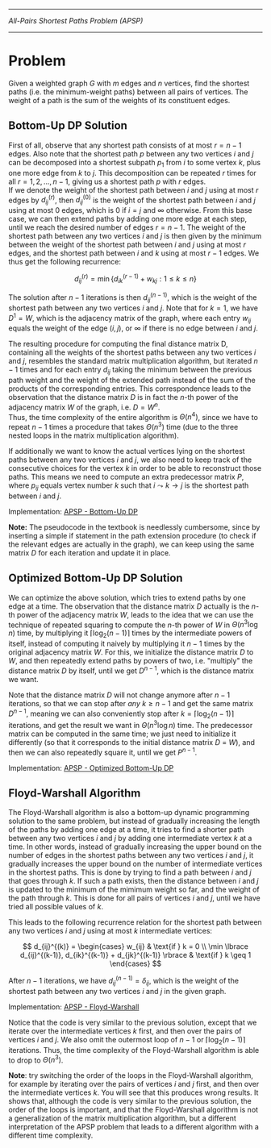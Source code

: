 _________________________________________
*All-Pairs Shortest Paths Problem (APSP)*
_________________________________________

# Problem

Given a weighted graph $G$ with $m$ edges and $n$ vertices, find the shortest paths (i.e. the minimum-weight paths) between all pairs of vertices. The weight of a path is the sum of the weights of its constituent edges.

## Bottom-Up DP Solution

First of all, observe that any shortest path consists of at most $r = n-1$ edges. Also note that the shortest path $p$ between any two vertices $i$ and $j$ can be decomposed into a shortest subpath $p_1$ from $i$ to some vertex $k$, plus one more edge from $k$ to $j$. This decomposition can be repeated $r$ times for all $r = 1, 2, \ldots, n-1$, giving us a shortest path $p$ with $r$ edges.  
If we denote the weight of the shortest path between $i$ and $j$ using at most $r$ edges by $d_{ij}^{(r)}$, then $d_{ij}^{(0)}$ is the weight of the shortest path between $i$ and $j$ using at most $0$ edges, which is $0$ if $i = j$ and $\infty$ otherwise. From this base case, we can then extend paths by adding one more edge at each step, until we reach the desired number of edges $r = n-1$. The weight of the shortest path between any two vertices $i$ and $j$ is then given by the minimum between the weight of the shortest path between $i$ and $j$ using at most $r$ edges, and the shortest path between $i$ and $k$ using at most $r-1$ edges. We thus get the following recurrence:

$$
d_{ij}^{(r)} = \min \lbrace d_{ik}^{(r-1)} + w_{kj} : 1 \leq k \leq n \rbrace
$$

The solution after $n-1$ iterations is then $d_{ij}^{(n-1)}$, which is the weight of the shortest path between any two vertices $i$ and $j$. Note that for $k = 1$, we have $D^{1} = W$, which is the adjacency matrix of the graph, where each entry $w_{ij}$ equals the weight of the edge $(i, j)$, or $\infty$ if there is no edge between $i$ and $j$.

The resulting procedure for computing the final distance matrix D, containing all the weights of the shortest paths between any two vertices $i$ and $j$, resembles the standard matrix multiplication algorithm, but iterated $n-1$ times and for each entry $d_{ij}$ taking the minimum between the previous path weight and the weight of the extended path instead of the sum of the products of the corresponding entries. This correspondence leads to the observation that the distance matrix $D$ is in fact the $n$-th power of the adjacency matrix $W$ of the graph, i.e. $D = W^n$.  
Thus, the time complexity of the entire algorithm is $\Theta(n^4)$, since we have to repeat $n-1$ times a procedure that takes $\Theta(n^3)$ time (due to the three nested loops in the matrix multiplication algorithm).

If additionally we want to know the actual vertices lying on the shortest paths between any two vertices $i$ and $j$, we also need to keep track of the consecutive choices for the vertex $k$ in order to be able to reconstruct those paths. This means we need to compute an extra predecessor matrix $P$, where $p_{ij}$ equals vertex number $k$ such that $i \leadsto k \to j$ is the shortest path between $i$ and $j$.

Implementation: [APSP - Bottom-Up DP](https://github.com/pl3onasm/AADS/blob/main/algorithms/graphs/floyd/apsp-1.c)

**Note:** The pseudocode in the textbook is needlessly cumbersome, since by inserting a simple if statement in the path extension procedure (to check if the relevant edges are actually in the graph), we can keep using the same matrix $D$ for each iteration and update it in place.

## Optimized Bottom-Up DP Solution

We can optimize the above solution, which tries to extend paths by one edge at a time. The observation that the distance matrix $D$ actually is the $n$-th power of the adjacency matrix $W$, leads to the idea that we can use the technique of repeated squaring to compute the $n$-th power of $W$ in $\Theta(n^3 \log n)$ time, by multiplying it $\lceil \log_2 (n-1) \rceil$ times by the intermediate powers of itself, instead of computing it naively by multiplying it $n-1$ times by the original adjacency matrix $W$. For this, we initialize the distance matrix $D$ to $W$, and then repeatedly extend paths by powers of two, i.e. "multiply" the distance matrix $D$ by itself, until we get $D^{n-1}$, which is the distance matrix we want.  

Note that the distance matrix $D$ will not change anymore after $n-1$ iterations, so that we can stop after *any* $k \geq n-1$ and get the same matrix $D^{n-1}$, meaning we can also conveniently stop after $k = \lceil \log_2 (n-1) \rceil$ iterations, and get the result we want in $\Theta(n^3 \log n)$ time. The predecessor matrix can be computed in the same time; we just need to initialize it differently (so that it corresponds to the initial distance matrix $D$ = $W$), and then we can also repeatedly square it, until we get $P^{n-1}$.

Implementation: [APSP - Optimized Bottom-Up DP](https://github.com/pl3onasm/AADS/blob/main/algorithms/graphs/floyd/apsp-2.c)

## Floyd-Warshall Algorithm

The Floyd-Warshall algorithm is also a bottom-up dynamic programming solution to the same problem, but instead of gradually increasing the length of the paths by adding one edge at a time, it tries to find a shorter path between any two vertices $i$ and $j$ by adding one intermediate vertex $k$ at a time. In other words, instead of gradually increasing the upper bound on the number of edges in the shortest paths between any two vertices $i$ and $j$, it gradually increases the upper bound on the number of intermediate vertices in the shortest paths. This is done by trying to find a path between $i$ and $j$ that goes through $k$. If such a path exists, then the distance between $i$ and $j$ is updated to the minimum of the mimimum weight so far, and the weight of the path through $k$. This is done for all pairs of vertices $i$ and $j$, until we have tried all possible values of $k$.

This leads to the following recurrence relation for the shortest path between any two vertices $i$ and $j$ using at most $k$ intermediate vertices:

$$
d_{ij}^{(k)} =  
\begin{cases}
w_{ij} & \text{if } k = 0 \\
\min \lbrace d_{ij}^{(k-1)}, d_{ik}^{(k-1)} + d_{jk}^{(k-1)} \rbrace  & \text{if } k \geq 1
\end{cases}
$$

After $n-1$ iterations, we have $d_{ij}^{(n-1)} = \delta_{ij}$, which is the weight of the shortest path between any two vertices $i$ and $j$ in the given graph.

Implementation: [APSP - Floyd-Warshall](https://github.com/pl3onasm/AADS/blob/main/algorithms/graphs/floyd/apsp-3.c)

Notice that the code is very similar to the previous solution, except that we iterate over the intermediate vertices $k$ first, and then over the pairs of vertices $i$ and $j$. We also omit the outermost loop of $n-1$ or $\lceil \log_2 (n-1) \rceil$ iterations. Thus, the time complexity of the Floyd-Warshall algorithm is able to drop to $\Theta(n^3)$.

**Note**: try switching the order of the loops in the Floyd-Warshall algorithm, for example by iterating over the pairs of vertices $i$ and $j$ first, and then over the intermediate vertices $k$. You will see that this produces wrong results. It shows that, although the code is very similar to the previous solution, the order of the loops is important, and that the Floyd-Warshall algorithm is not a generalization of the matrix multiplication algorithm, but a different interpretation of the APSP problem that leads to a different algorithm with a different time complexity.
